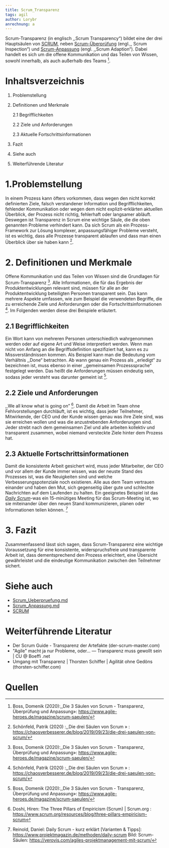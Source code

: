 ```yaml
---
title: Scrum_Transparenz
tags: agil
author: Lorybr
anrechnung: a
---
```


Scrum-Transparenz (in englisch ,,Scrum Transparency“) bildet eine der drei Hauptsäulen von [SCRUM](https://github.com/ManagingProjectsSuccessfully/ManagingProjectsSuccessfully.github.io/blob/main/kb/SCRUM.md), neben [Scrum-Überprüfung](https://github.com/ManagingProjectsSuccessfully/ManagingProjectsSuccessfully.github.io/blob/main/kb/Scrum_Ueberpruefung.md) (engl.,, Scrum Inspection“) und [Scrum-Anpassung](https://github.com/ManagingProjectsSuccessfully/ManagingProjectsSuccessfully.github.io/blob/main/kb/Scrum_Anpassung.md) (engl. ,,Scrum Adaption“). Dabei handelt es sich um die offene Kommunikation und das Teilen von Wissen, sowohl innerhalb, als auch außerhalb des Teams [^1].

# Inhaltsverzeichnis 

1. Problemstellung
2. Definitionen und Merkmale

    2.1 Begrifflichkeiten
  
    2.2 Ziele und Anforderungen
  
    2.3 Aktuelle Fortschrittsinformationen
  
3. Fazit
4. Siehe auch
5. Weiterführende Literatur



# 1.Problemstellung

In einem Prozess kann öfters vorkommen, dass wegen den nicht korrekt definierten Ziele, falsch verstandener Information und Begrifflichkeiten, fehlender Kommunikation oder wegen dem nicht explizit-erklärten aktuellen Überblick, der Prozess nicht richtig, fehlerhaft oder langsamer abläuft. Deswegen ist Transparenz in Scrum eine wichtige Säule, die die oben genannten Probleme verhindert kann. Da sich Scrum als ein Prozess-Framework zur Lösung komplexer, anpassungsfähiger Probleme versteht, ist es wichtig, dass alle Prozesse transparent ablaufen und dass man einen Überblick über sie haben kann [^2].


# 2. Definitionen und Merkmale
Offene Kommunikation und das Teilen von Wissen sind die Grundlagen für Scrum-Transparenz [^1]. Alle Informationen, die für das Ergebnis der Produktentwicklungen relevant sind, müssen für alle an der Produktentwicklung beteiligten Personen transparent sein. Das kann mehrere Aspekte umfassen, wie zum Beispiel die verwendeten Begriffe, die zu erreichende Ziele und Anforderungen oder die Fortschrittsinformationen [^2]. Im Folgenden werden diese drei Beispiele erläutert.



## 2.1	Begrifflichkeiten

 Ein Wort kann von mehreren Personen unterschiedlich wahrgenommen werden oder auf eigene Art und Weise interpretiert werden. Wenn man nicht von Anfang an die Begriffsdefinition spezifiziert hat, kann es zu Missverständnissen kommen. Als Beispiel kann man die Bedeutung vom Verhältnis ,,Done“ betrachten. Ab wann genau ein Prozess als ,,erledigt“ zu bezeichnen ist, muss ebenso in einer ,,gemeinsamen Prozesssprache“ festgelegt werden. Das heißt die Anforderungen müssen eindeutig sein, sodass jeder versteht was darunter gemeint ist [^1].

## 2.2	Ziele und Anforderungen

,,We all know what is going on” [^3]. Damit die Arbeit im Team ohne Fehlvorstellungen durchläuft, ist es wichtig, dass jeder Teilnehmer, Mitwirkende, der CEO und der Kunde wissen genau was ihre Ziele sind, was sie erreichen wollen und was die anzustrebenden Anforderungen sind. Jeder strebt nach dem gemeinsamen Ziel und alle arbeiten kollektiv und transparent zusammen, wobei niemand versteckte Ziele hinter dem Prozess hat.

## 2.3	Aktuelle Fortschrittsinformationen

Damit die konsistente Arbeit gesichert wird, muss jeder Mitarbeiter, der CEO und vor allem der Kunde immer wissen, was der neuste Stand des Prozesses ist, was die Neuigkeiten sind und welche Verbesserungspotenziale noch existieren. Alle aus dem Team vertrauen einander und haben den Mut, sich gegenseitig über gute und schlechte Nachrichten auf dem Laufenden zu halten. Ein geeignetes Beispiel ist das [*Daily Scrum*](https://github.com/ManagingProjectsSuccessfully/ManagingProjectsSuccessfully.github.io/blob/main/kb/Daily_Scrum.md)-was ein 15-minütiges Meeting für das Scrum-Meeting ist, wo sie miteinander über den neuen Stand kommunizieren, planen oder Informationen teilen können. [^4]

# 3. Fazit

Zusammenfassend lässt sich sagen, dass Scrum-Transparenz eine wichtige Voraussetzung für eine konsistente, widerspruchsfreie und transparente Arbeit ist, dass dementsprechend den Prozess erleichtert, eine Übersicht gewährleistet und die eindeutige Kommunikation zwischen den Teilnehmer sichert.


# Siehe auch

* [Scrum_Ueberpruefung.md](https://github.com/ManagingProjectsSuccessfully/ManagingProjectsSuccessfully.github.io/blob/main/kb/Scrum_Ueberpruefung.md)
* [Scrum_Anpassung.md](https://github.com/ManagingProjectsSuccessfully/ManagingProjectsSuccessfully.github.io/blob/main/kb/Scrum_Anpassung.md)
* [SCRUM](https://github.com/ManagingProjectsSuccessfully/ManagingProjectsSuccessfully.github.io/blob/main/kb/SCRUM.md)


# Weiterführende Literatur

*  Der Scrum Guide - Transparenz der Artefakte (der-scrum-master.com)
* "Agile" macht ja nur Probleme, oder… — Transparenz muss gewollt sein | CU @ Boeffi .net
* 	Umgang mit Transparenz | Thorsten Schiffer | Agilität ohne Gedöns (thorsten-schiffer.com)


# Quellen

[^1]: Boss, Domenik (2020):,,Die 3 Säulen von Scrum - Transparenz, Überprüfung und Anpassung»: https://www.agile-heroes.de/magazine/scrum-saeulen/
[^2]:  Schönfeld, Patrik (2020) :,,Die drei Säulen von Scrum » : https://chaosverbesserer.de/blog/2019/09/23/die-drei-saeulen-von-scrum/
[^3]: Doshi, Hiren: The Three Pillars of Empiricism (Scrum) | Scrum.org : https://www.scrum.org/resources/blog/three-pillars-empiricism-scrum
[^4]: Reinold, Daniel: Daily Scrum - kurz erklärt [Varianten & Tipps]: https://www.projektmagazin.de/methoden/daily-scrum
Bild: Scrum-Säulen: https://verovis.com/agiles-projektmanagement-mit-scrum/

